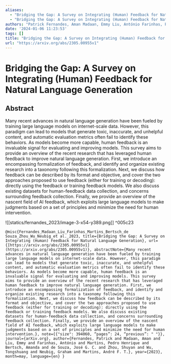 ```yaml
---
aliases:
  - "Bridging the Gap: A Survey on Integrating (Human) Feedback for Natural Language Generation"
  - "Bridging the Gap: A Survey on Integrating (Human) Feedback for Natural Language Generation"
authors: "Patrick Fernandes, Aman Madaan, Emmy Liu, António Farinhas, Pedro Henrique Martins, Amanda Bertsch, José G. C. de Souza, Shuyan Zhou, Tongshuang Wu, Graham Neubig, André F. T. Martins"
date: '2024-01-06 11:23:53'
tags: []
title: "Bridging the Gap: A Survey on Integrating (Human) Feedback for Natural Language Generation"
url: "https://arxiv.org/abs/2305.00955v1"
---
```


# Bridging the Gap: A Survey on Integrating (Human) Feedback for Natural Language Generation

## Abstract
Many recent advances in natural language generation have been fueled by training large language models on internet-scale data. However, this paradigm can lead to models that generate toxic, inaccurate, and unhelpful content, and automatic evaluation metrics often fail to identify these behaviors. As models become more capable, human feedback is an invaluable signal for evaluating and improving models. This survey aims to provide an overview of the recent research that has leveraged human feedback to improve natural language generation. First, we introduce an encompassing formalization of feedback, and identify and organize existing research into a taxonomy following this formalization. Next, we discuss how feedback can be described by its format and objective, and cover the two approaches proposed to use feedback (either for training or decoding): directly using the feedback or training feedback models. We also discuss existing datasets for human-feedback data collection, and concerns surrounding feedback collection. Finally, we provide an overview of the nascent field of AI feedback, which exploits large language models to make judgments based on a set of principles and minimize the need for human intervention.

![[statics/fernandes_2023/image-3-x54-y389.png]] ^005c23

```
@misc{Fernandes_Madaan_Liu_Farinhas_Martins_Bertsch_de Souza_Zhou_Wu_Neubig_et al._2023, title={Bridging the Gap: A Survey on Integrating (Human) Feedback for Natural Language Generation}, url={[https://arxiv.org/abs/2305.00955v1](https://arxiv.org/abs/2305.00955v1)}, abstractNote={Many recent advances in natural language generation have been fueled by training large language models on internet-scale data. However, this paradigm can lead to models that generate toxic, inaccurate, and unhelpful content, and automatic evaluation metrics often fail to identify these behaviors. As models become more capable, human feedback is an invaluable signal for evaluating and improving models. This survey aims to provide an overview of the recent research that has leveraged human feedback to improve natural language generation. First, we introduce an encompassing formalization of feedback, and identify and organize existing research into a taxonomy following this formalization. Next, we discuss how feedback can be described by its format and objective, and cover the two approaches proposed to use feedback (either for training or decoding): directly using the feedback or training feedback models. We also discuss existing datasets for human-feedback data collection, and concerns surrounding feedback collection. Finally, we provide an overview of the nascent field of AI feedback, which exploits large language models to make judgments based on a set of principles and minimize the need for human intervention.}, note={{"size": 394060, “pages”: 24, “previous”: " "}}, journal={arXiv.org}, author={Fernandes, Patrick and Madaan, Aman and Liu, Emmy and Farinhas, António and Martins, Pedro Henrique and Bertsch, Amanda and de Souza, José G. C. and Zhou, Shuyan and Wu, Tongshuang and Neubig, Graham and Martins, André F. T.}, year={2023}, month=may, language={en} }
```